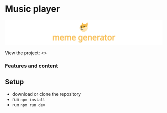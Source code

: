 # Music player

![Project image](https://github.com/netitov/meme-generator/blob/main/src/assets/img/git-hub-image.png)



View the project: <>

### Features and content



## Setup

- download or clone the repository
- run ```npm install```
- run ```npm run dev```
